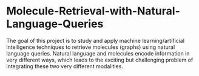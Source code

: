 # Molecule-Retrieval-with-Natural-Language-Queries
The goal of this project is to study and apply machine learning/artificial intelligence techniques to retrieve molecules (graphs) using natural language queries. Natural language and molecules encode information in very different ways, which leads to the exciting but challenging problem of integrating these two very different modalities.
